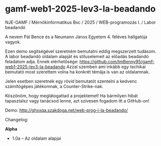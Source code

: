 # gamf-web1-2025-lev3-la-beadando

NJE-GAMF / Mérnökinformatikus Bsc / 2025 / WEB-programozás I. / Labor beadandó

A nevem Pál Bence és a Neumann János Egyetem 4. féléves hallgatója vagyok.

Ezen demo segítségével szeretném bemutatni eddig megszerzett tudásom.
A labor beadandó oldalam alapját és stíluselemeit az előadás beadandó feladatom adja.
Ennek elérhetősége: https://github.com/ImBenny95/gamf-web1-2025-lev3-la-beadando
Azzal szemben ami inkább egy techikai bemutató most szerettem volna ha konkrét témája is van az oldalamnak.

Jelen esetben szeretnék egy rövid bemutatót szentelni a kedvenc számítógépes játékomnak, a Counter-Strike-nak.

Köszönöm, hogy meglátogattad a projektemet! Ha bármilyen hibát tapasztalsz vagy tanácsod lenne,
azt szívesen fogadom itt a GitHub-on!

Demo: http://ghxxqa.szakdoga.net/web-prog-i-la-beadando/

Changelog:

**Alpha**

- 1.0a – Az oldalam alapjai